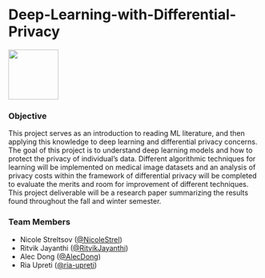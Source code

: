 # Deep-Learning-with-Differential-Privacy

<img src="https://drive.google.com/uc?export=view&id=15hgLkUiSFYEvug29IE8FYL5hTa8q7MgL" style="width: 100px; max-width: 100%; height: auto"/>

### Objective

This project serves as an introduction to reading ML literature, and then applying this knowledge to deep learning and differential privacy concerns. The goal of this project is to understand deep learning models and how to protect the privacy of individual’s data. Different algorithmic techniques for learning will be implemented on medical image datasets and an analysis of privacy costs within the framework of differential privacy will be completed to evaluate the merits and room for improvement of different techniques. This project deliverable will be a research paper summarizing the results found throughout the fall and winter semester.

### Team Members

- Nicole Streltsov ([@NicoleStrel](https://github.com/NicoleStrel))
- Ritvik Jayanthi ([@RitvikJayanthi](https://github.com/Ritvik123487))
- Alec Dong ([@AlecDong](https://github.com/AlecDong))
- Ria Upreti ([@ria-upreti](https://github.com/ria-upreti))